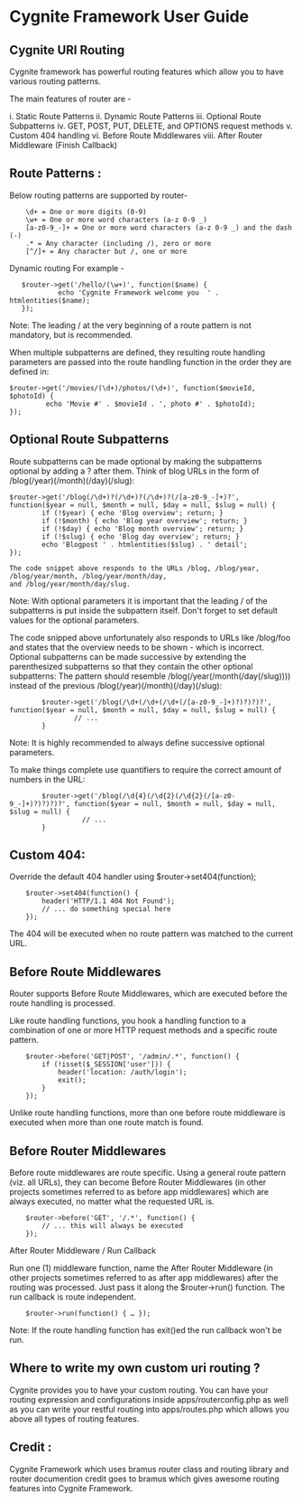 Cygnite Framework User Guide
=========================

  Cygnite URI Routing
  ------------------------

  Cygnite framework has powerful routing features which allow you to have various routing patterns.

  The main features of router are -

  i.  Static Route Patterns
  ii.  Dynamic Route Patterns
  iii.  Optional Route Subpatterns
  iv.  GET, POST, PUT, DELETE, and OPTIONS request methods
  v.  Custom 404 handling
  vi.  Before Route Middlewares
  viii.  After Router Middleware (Finish Callback)

  Route Patterns :
  -------------------

  Below routing patterns are supported by router-

        \d+ = One or more digits (0-9)
        \w+ = One or more word characters (a-z 0-9 _)
        [a-z0-9_-]+ = One or more word characters (a-z 0-9 _) and the dash (-)
        .* = Any character (including /), zero or more
        [^/]+ = Any character but /, one or more

   Dynamic routing For example -

       $router->get('/hello/(\w+)', function($name) {
                echo 'Cygnite Framework welcome you  ' . htmlentities($name);
       });

  Note: The leading / at the very beginning of a route pattern is not mandatory, but is recommended.

  When multiple subpatterns are defined, they resulting route handling parameters are passed into the route handling
  function in the order they are defined in:

    $router->get('/movies/(\d+)/photos/(\d+)', function($movieId, $photoId) {
             echo 'Movie #' . $movieId . ', photo #' . $photoId);
    });

  Optional Route Subpatterns
  ---------------------------------

  Route subpatterns can be made optional by making the subpatterns optional by adding a ? after them. Think of blog
  URLs in the form of /blog(/year)(/month)(/day)(/slug):

    $router->get('/blog(/\d+)?(/\d+)?(/\d+)?(/[a-z0-9_-]+)?', function($year = null, $month = null, $day = null, $slug = null) {
            if (!$year) { echo 'Blog overview'; return; }
            if (!$month) { echo 'Blog year overview'; return; }
            if (!$day) { echo 'Blog month overview'; return; }
            if (!$slug) { echo 'Blog day overview'; return; }
            echo 'Blogpost ' . htmlentities($slug) . ' detail';
    });

    The code snippet above responds to the URLs /blog, /blog/year, /blog/year/month, /blog/year/month/day,
    and /blog/year/month/day/slug.

  Note: With optional parameters it is important that the leading / of the subpatterns is put inside the subpattern
  itself. Don't forget to set default values for the optional parameters.

  The code snipped above unfortunately also responds to URLs like /blog/foo and states that the overview needs to be
  shown - which is incorrect. Optional subpatterns can be made successive by extending the parenthesized subpatterns
  so that they contain the other optional subpatterns: The pattern should resemble /blog(/year(/month(/day(/slug))))
  instead of the previous /blog(/year)(/month)(/day)(/slug):

            $router->get('/blog(/\d+(/\d+(/\d+(/[a-z0-9_-]+)?)?)?)?', function($year = null, $month = null, $day = null, $slug = null) {
                    // ...
            }
  Note: It is highly recommended to always define successive optional parameters.

  To make things complete use quantifiers to require the correct amount of numbers in the URL:

            $router->get('/blog(/\d{4}(/\d{2}(/\d{2}(/[a-z0-9_-]+)?)?)?)?', function($year = null, $month = null, $day = null, $slug = null) {
                      // ...
            }

   Custom 404:
   ---------------

   Override the default 404 handler using $router->set404(function);

        $router->set404(function() {
            header('HTTP/1.1 404 Not Found');
            // ... do something special here
        });
   The 404 will be executed when no route pattern was matched to the current URL.

  Before Route Middlewares
  --------------------------------

 Router  supports Before Route Middlewares, which are executed before the route handling is processed.

 Like route handling functions, you hook a handling function to a combination of one or more HTTP request methods and a specific route pattern.

        $router->before('GET|POST', '/admin/.*', function() {
            if (!isset($_SESSION['user'])) {
                header('location: /auth/login');
                exit();
            }
        });
 Unlike route handling functions, more than one before route middleware is executed when more than one route match is found.

  Before Router Middlewares
  ---------------------------------

  Before route middlewares are route specific. Using a general route pattern (viz. all URLs), they can become Before
  Router Middlewares (in other projects sometimes referred to as before app middlewares) which are always executed,
  no matter what the requested URL is.

        $router->before('GET', '/.*', function() {
            // ... this will always be executed
        });
  After Router Middleware / Run Callback

   Run one (1) middleware function, name the After Router Middleware (in other projects sometimes referred to as
   after app middlewares) after the routing was processed. Just pass it along the $router->run() function. The run callback is route independent.

        $router->run(function() { … });
   Note: If the route handling function has exit()ed the run callback won't be run.


  Where to write my own custom uri routing ?
  ------------------------------------------
   Cygnite provides you to have your custom routing. You can have your routing expression and configurations
   inside apps/routerconfig.php as well as you can write your restful routing into apps/routes.php which allows
   you above all types of routing features.

  Credit :
  --------

   Cygnite Framework which uses bramus router class and routing library
   and router documention credit goes to bramus which gives awesome routing features into Cygnite Framework.
   
   
